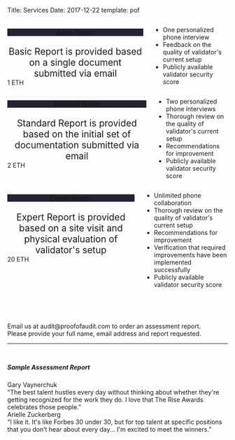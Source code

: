 Title: Services
Date: 2017-12-22
template: pof

<link rel="stylesheet" href="https://cdnjs.cloudflare.com/ajax/libs/font-awesome/4.7.0/css/font-awesome.min.css">
<section id="about">
<div class="container">

<div class="row" style="margin-bottom:4rem">
<div class="four columns">
<div class="box">
<h5 style="text-align:center; background-color:#242331">Basic Report</h5>
<div style="text-align:center; font-size: 1.3rem;">
Basic Report is provided based on a single document submitted via email
</div>
<div class="wrapper">1 ETH</div>
</div>	
	<ul> 
		<li>
		<i class="fa fa-check"></i>
		<div class="li-contents">One personalized phone interview</div>
		</li>
		<li>
		<i class="fa fa-check"></i>
		<div class="li-contents">Feedback on the quality of validator's current setup</div>
		</li>
		<li>
		<i class="fa fa-check"></i>
		<div class="li-contents">Publicly available validator security score</div>
		</li>
	</ul>
	<!-- <p class="if"><a target="_blank" class="email" href="#about">Email us</a> if you’d like to order your assessment report. -->
</div>

<div class="four columns">
<div class="box">
<h5 style="text-align:center; background-color:#242331">Standard Report</h5>
<div style="text-align:center; font-size: 1.3rem;">
Standard Report is provided based on the initial set of documentation submitted via email
</div>
<div class="wrapper">2 ETH</div>
</div>
	<ul>
		<li>
		<i class="fa fa-check"></i>
		<div class="li-contents">Two personalized phone interviews</div>
		</li>
		<li>
		<i class="fa fa-check"></i>
		<div class="li-contents">Thorough review on the quality of validator's current setup </div>
		</li>
		<li>
		<i class="fa fa-check"></i>
		<div class="li-contents">Recommendations for improvement</div>
		</li>
		<li>
		<i class="fa fa-check"></i>
		<div class="li-contents">Publicly available validator security score</div>
		</li>
	</ul>
	<!-- <p class="if"><a target="_blank" class="email" href="#">Email us</a> if you’d like to order your assessment report.</p> -->
</div>

<div class="four columns">
<div class="box">
<h5 style="text-align:center; background-color:#242331">Expert Report</h5>
<div style="text-align:center; font-size: 1.3rem;">
Expert Report is provided based on a site visit and physical evaluation of validator's setup
</div>
<div class="wrapper">20 ETH</div>
</div>
	<ul>
		<li>
		<i class="fa fa-check"></i>
		<div class="li-contents">Unlimited phone collaboration</div>
		</li>
		<li>
		<i class="fa fa-check"></i>
		<div class="li-contents">Thorough review on the quality of validator's current setup</div>
		</li>
		<li>
		<i class="fa fa-check"></i>
		<div class="li-contents">Recommendations for improvement</div>
		</li>
		<li>
		<i class="fa fa-check"></i>
		<div class="li-contents">Verification that required improvements have been implemented successfully </div>
		</li>
		<li>
		<i class="fa fa-check"></i>
		<div class="li-contents">Publicly available validator security score</div>
		</li>
	</ul>
</div>
</div>

<div id="order">Email us at <span class="email">audit@proofofaudit.com</span> to order an assessment report. <br>Please provide your full name, email address and report requested.
</div>

<hr>

<br><h5 style="margin-top:0;">Sample Assessment Report</h5>
<div class="testimonial-name">Gary Vaynerchuk</div>
<div class="testimonial">“The best talent hustles every day without thinking about whether they're getting recognized for the work they do. I love that The Rise Awards celebrates those people.”</div>
<div class="testimonial-name">Arielle Zuckerberg</div>
<div class="testimonial">“I like it. It's like Forbes 30 under 30, but for top talent at specific positions that you don’t hear about every day... I'm excited to meet the winners.”</div>



</div> 
</section>
<div class="sep"></div>
<!-- <h5>Categories</h5>
<div class="categories">
<div class="category basic">Basic</div>
<div class="category standard">Standard</div>
<div class="category expert">Expert</div>
</div> -->



